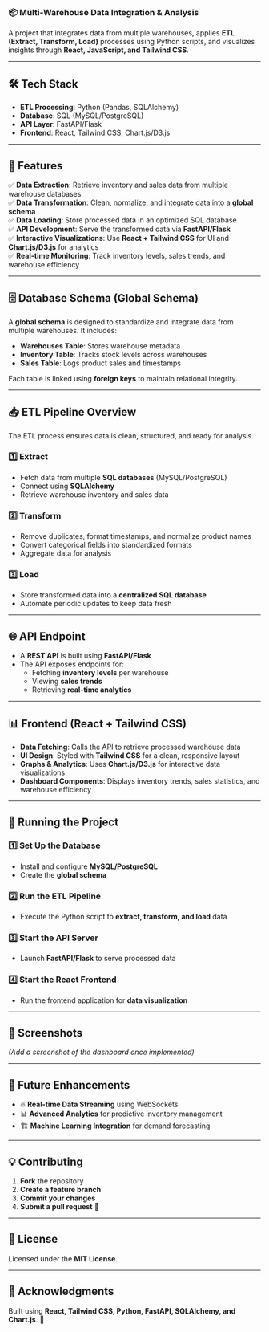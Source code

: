 ### **📦 Multi-Warehouse Data Integration & Analysis**  
A project that integrates data from multiple warehouses, applies **ETL (Extract, Transform, Load)** processes using Python scripts, and visualizes insights through **React, JavaScript, and Tailwind CSS**.

---

## **🛠️ Tech Stack**
- **ETL Processing**: Python (Pandas, SQLAlchemy)  
- **Database**: SQL (MySQL/PostgreSQL)  
- **API Layer**: FastAPI/Flask  
- **Frontend**: React, Tailwind CSS, Chart.js/D3.js  

---

## **📌 Features**
✅ **Data Extraction**: Retrieve inventory and sales data from multiple warehouse databases  
✅ **Data Transformation**: Clean, normalize, and integrate data into a **global schema**  
✅ **Data Loading**: Store processed data in an optimized SQL database  
✅ **API Development**: Serve the transformed data via **FastAPI/Flask**  
✅ **Interactive Visualizations**: Use **React + Tailwind CSS** for UI and **Chart.js/D3.js** for analytics  
✅ **Real-time Monitoring**: Track inventory levels, sales trends, and warehouse efficiency  

---

## **🗄️ Database Schema (Global Schema)**
A **global schema** is designed to standardize and integrate data from multiple warehouses. It includes:  
- **Warehouses Table**: Stores warehouse metadata  
- **Inventory Table**: Tracks stock levels across warehouses  
- **Sales Table**: Logs product sales and timestamps  

Each table is linked using **foreign keys** to maintain relational integrity.

---

## **📥 ETL Pipeline Overview**
The ETL process ensures data is clean, structured, and ready for analysis.  
### **1️⃣ Extract**
- Fetch data from multiple **SQL databases** (MySQL/PostgreSQL)  
- Connect using **SQLAlchemy**  
- Retrieve warehouse inventory and sales data  

### **2️⃣ Transform**
- Remove duplicates, format timestamps, and normalize product names  
- Convert categorical fields into standardized formats  
- Aggregate data for analysis  

### **3️⃣ Load**
- Store transformed data into a **centralized SQL database**  
- Automate periodic updates to keep data fresh  

---

## **🌐 API Endpoint**
- A **REST API** is built using **FastAPI/Flask**  
- The API exposes endpoints for:  
  - Fetching **inventory levels** per warehouse  
  - Viewing **sales trends**  
  - Retrieving **real-time analytics**  

---

## **📊 Frontend (React + Tailwind CSS)**
- **Data Fetching**: Calls the API to retrieve processed warehouse data  
- **UI Design**: Styled with **Tailwind CSS** for a clean, responsive layout  
- **Graphs & Analytics**: Uses **Chart.js/D3.js** for interactive data visualizations  
- **Dashboard Components**: Displays inventory trends, sales statistics, and warehouse efficiency  

---

## **🚀 Running the Project**
### **1️⃣ Set Up the Database**
- Install and configure **MySQL/PostgreSQL**  
- Create the **global schema**  

### **2️⃣ Run the ETL Pipeline**
- Execute the Python script to **extract, transform, and load** data  

### **3️⃣ Start the API Server**
- Launch **FastAPI/Flask** to serve processed data  

### **4️⃣ Start the React Frontend**
- Run the frontend application for **data visualization**  

---

## **📸 Screenshots**
_(Add a screenshot of the dashboard once implemented)_

---

## **📄 Future Enhancements**
- 🔥 **Real-time Data Streaming** using WebSockets  
- 📊 **Advanced Analytics** for predictive inventory management  
- 🏗️ **Machine Learning Integration** for demand forecasting  

---

## **💡 Contributing**
1. **Fork** the repository  
2. **Create a feature branch**  
3. **Commit your changes**  
4. **Submit a pull request** 🚀  

---

## **📜 License**
Licensed under the **MIT License**.

---

## **🙌 Acknowledgments**
Built using **React, Tailwind CSS, Python, FastAPI, SQLAlchemy, and Chart.js**. 🚀
